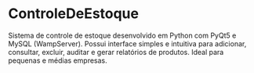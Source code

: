 # ControleDeEstoque
Sistema de controle de estoque desenvolvido em Python com PyQt5 e MySQL (WampServer). Possui interface simples e intuitiva para adicionar, consultar, excluir, auditar e gerar relatórios de produtos. Ideal para pequenas e médias empresas.

